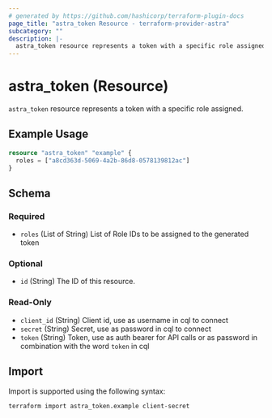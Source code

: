 ```yaml
---
# generated by https://github.com/hashicorp/terraform-plugin-docs
page_title: "astra_token Resource - terraform-provider-astra"
subcategory: ""
description: |-
  astra_token resource represents a token with a specific role assigned.
---
```


# astra_token (Resource)

`astra_token` resource represents a token with a specific role assigned.

## Example Usage

```terraform
resource "astra_token" "example" {
  roles = ["a8cd363d-5069-4a2b-86d8-0578139812ac"]
}
```

<!-- schema generated by tfplugindocs -->
## Schema

### Required

- `roles` (List of String) List of Role IDs to be assigned to the generated token

### Optional

- `id` (String) The ID of this resource.

### Read-Only

- `client_id` (String) Client id, use as username in cql to connect
- `secret` (String) Secret, use as password in cql to connect
- `token` (String) Token, use as auth bearer for API calls or as password in combination with the word `token` in cql

## Import

Import is supported using the following syntax:

```shell
terraform import astra_token.example client-secret
```
